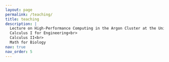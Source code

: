```yaml
---
layout: page
permalink: /teaching/
title: teaching
description: |
  Lecture on High-Performance Computing in the Argon Cluster at the University of Iowa<br>
  Calculus I for Engineering<br>
  Calculus II<br>
  Math for Biology
nav: true
nav_order: 5
---
```

